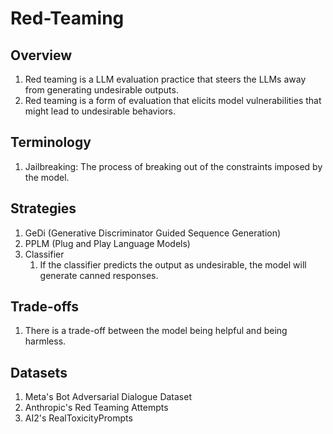 # Red-Teaming

## Overview

1. Red teaming is a LLM evaluation practice that steers the LLMs away from generating undesirable outputs.
2. Red teaming is a form of evaluation that elicits model vulnerabilities that might lead to undesirable behaviors.

## Terminology

1. Jailbreaking: The process of breaking out of the constraints imposed by the model.

## Strategies

1. GeDi (Generative Discriminator Guided Sequence Generation)
2. PPLM (Plug and Play Language Models)
3. Classifier
   1. If the classifier predicts the output as undesirable, the model will generate canned responses.

## Trade-offs

1. There is a trade-off between the model being helpful and being harmless.

## Datasets

1. Meta's Bot Adversarial Dialogue Dataset
2. Anthropic's Red Teaming Attempts
3. AI2's RealToxicityPrompts
